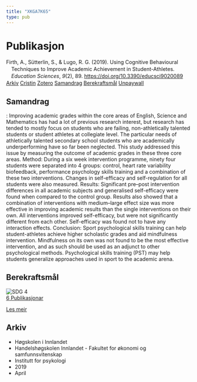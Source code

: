 ```yaml
---
title: "XKGA7K65"
type: pub
---
```

<h1>Publikasjon</h1>
<article id="csl-bib-container-XKGA7K65" class="csl-bib-container">
  <div class="csl-bib-body" style="line-height: 1.35; padding-left: 1em; text-indent:-1em;">
  <div class="csl-entry">Firth, A., S&#xFC;tterlin, S., &amp; Lugo, R. G. (2019). Using Cognitive Behavioural Techniques to Improve Academic Achievement in Student-Athletes. <i>Education Sciences</i>, <i>9</i>(2), 89. <a href="https://doi.org/10.3390/educsci9020089">https://doi.org/10.3390/educsci9020089</a></div>
</div>
  <div class="csl-bib-buttons">
    <a href="#taxonomy-article-XKGA7K65" class="csl-bib-button">Arkiv</a>
    <a href="https://app.cristin.no/results/show.jsf?id=1693311" alt="Cristin URL" class="csl-bib-button">Cristin</a>
    <a href="http://zotero.org/groups/5402882/items/XKGA7K65" alt="Zotero URL" class="csl-bib-button">Zotero</a>
    <a href="#abstract-article-XKGA7K65" class="csl-bib-button">Samandrag</a>
    <a href="#sdg-article-XKGA7K65" class="csl-bib-button">Berekraftsmål</a>
    <a href="https://www.mdpi.com/2227-7102/9/2/89/pdf?version=1556258532" class="csl-bib-button">Unpaywall</a>
  </div>
  <div id="csl-bib-meta-container-XKGA7K65"></div>
</article>
<div id="csl-bib-meta-XKGA7K65" class="csl-bib-meta">
  <article id="abstract-article-XKGA7K65" class="abstract-article">
    <h1>Samandrag</h1>
    : Improving academic grades within the core areas of English, Science and Mathematics has had a lot of previous research interest, but research has tended to mostly focus on students who are failing, non-athletically talented students or student athletes at collegiate level. The particular needs of athletically talented secondary school students who are academically underperforming have so far been neglected. This study addressed this issue by measuring the outcome of academic grades in these three core areas. Method: During a six week intervention programme, ninety four students were separated into 4 groups: control, heart rate variability biofeedback, performance psychology skills training and a combination of these two interventions. Changes in self-efficacy and self-regulation for all students were also measured. Results: Significant pre–post intervention differences in all academic subjects and generalised self-efficacy were found when compared to the control group. Results also showed that a combination of interventions with medium–large effect size was more effective in improving academic results than the single interventions on their own. All interventions improved self-efficacy, but were not significantly different from each other. Self-efficacy was found not to have any interaction effects. Conclusion: Sport psychological skills training can help student-athletes achieve higher scholastic grades and aid mindfulness intervention. Mindfulness on its own was not found to be the most effective intervention, and as such should be used as an adjunct to other psychological methods. Psychological skills training (PST) may help students generalize approaches used in sport to the academic arena.
  </article>
  <article id="sdg-article-XKGA7K65" class="sdg-article">
    <h1>Berekraftsmål</h1>
    <div class="sdg-container"><div id="sdg4" class="sdg"> <img src="{{< params subfolder >}}images/sdg/sdg04_no.png" class="image" alt="SDG 4"> <div class="sdg-overlay"> <a href="{{< params subfolder >}}no/archive/?sdg=4#archive" class="sdg-publication-count"><span>6</span> Publikasjonar</a> <p><a href="NA" class="sdg-read-more">Les meir</a></p> </div> </div></div>
  </article>
  <article id="taxonomy-article-XKGA7K65" class="taxonomy-article">
    <h1>Arkiv</h1>
    <ul>
      <li>Høgskolen i Innlandet</li>
      <li>Handelshøgskolen Innlandet - Fakultet for økonomi og samfunnsvitenskap</li>
      <li>Institutt for psykologi</li>
      <li>2019</li>
      <li>April</li>
    </ul>
  </article>
</div>
